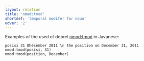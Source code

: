 ```yaml
---
layout: relation
title: 'nmod:tmod'
shortdef: 'temporal modifer for noun'
udver: '2'
---
```


Examples of the used of deprel [nmod:tmod]() in Javanese:

 
~~~ sdparse
posisi 31 Dhésèmber 2011 \n the position on December 31, 2011
nmod:tmod(posisi, 31)
nmod:tmod(position, December)
~~~



<!-- Interlanguage links updated Pá kvě 14 11:09:11 CEST 2021 -->
